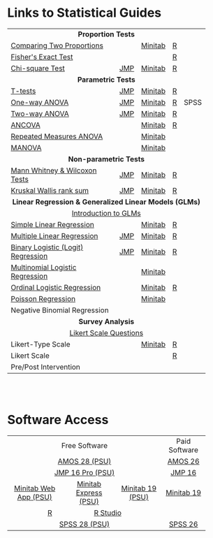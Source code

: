 <h1>Links to Statistical Guides</h1>
<table style="width:90%">
    <tbody>
        <tr>
            <td colspan=5><center><b>Proportion Tests</b></center></td>
        </tr>
        <tr>
            <td><a href="https://repub.github.io/DLC_statistical_guides/docs/Info/two-proportions">Comparing Two Proportions</a></td>
            <td><center></center></td>
            <td><center><a href="https://support.minitab.com/en-us/minitab/20/help-and-how-to/statistics/basic-statistics/how-to/2-proportions/before-you-start/example/">Minitab</a></center></td>
            <td><center><a href="https://repub.github.io/DLC_statistical_guides/docs/R/two-proportions">R</a></center></td>
            <td><center></center></td>
        </tr>
        <tr>
            <td><a href="https://repub.github.io/DLC_statistical_guides/docs/Info/Fisher-exact-test">Fisher's Exact Test</a></td>
            <td><center></center></td>
            <td><center></center></td>
            <td><center><a href="https://repub.github.io/DLC_statistical_guides/docs/R/Fisher-exact-test">R</a></center></td>
            <td><center></center></td>
        </tr>
        <tr>
            <td><a href="https://repub.github.io/DLC_statistical_guides/docs/Info/chi-sq-test">Chi-square Test</a></td>
            <td><center><a href="https://repub.github.io/DLC_statistical_guides/docs/JMP/chi-sq-test">JMP</a></center></td>
            <td><center><a href="https://support.minitab.com/en-us/minitab/19/help-and-how-to/statistics/tables/how-to/chi-square-test-for-association/before-you-start/example/ ">Minitab</a></center></td>
            <td><center><a href="https://repub.github.io/DLC_statistical_guides/docs/R/chi-sq-test">R</a></center></td>
            <td><center></center></td>
        </tr>
        <tr>
            <td colspan=5><center><b>Parametric Tests</b></center></td>
        </tr>
        <tr>
            <td><a href="https://repub.github.io/DLC_statistical_guides/docs/Info/t-tests">T-tests</a></td>
            <td><center><a href="https://repub.github.io/DLC_statistical_guides/docs/JMP/t-tests">JMP</a></center></td>
            <td><center><a href="https://support.minitab.com/en-us/minitab-express/1/help-and-how-to/basic-statistics/inference/how-to/two-samples/2-sample-t/before-you-start/example/ ">Minitab</a></center></td>
            <td><center><a href="https://repub.github.io/DLC_statistical_guides/docs/R/t-tests">R</a></center></td>
            <td><center></center></td>
        </tr>
        <tr>
            <td><a href="https://repub.github.io/DLC_statistical_guides/docs/Info/one-way-ANOVA">One-way ANOVA</a></td>
            <td><a href="https://repub.github.io/DLC_statistical_guides/docs/JMP/one-way-ANOVA"><center>JMP</center></a></td>
            <td><center><a href="https://support.minitab.com/en-us/minitab/18/help-and-how-to/modeling-statistics/anova/how-to/one-way-anova/before-you-start/example/">Minitab</a></center></td>
            <td><center><a href="https://repub.github.io/DLC_statistical_guides/docs/R/one-way-ANOVA">R</a></center></td>
            <td><center>SPSS</center></td>
        </tr>
        <tr>
            <td><a href="https://repub.github.io/DLC_statistical_guides/docs/Info/two-way-ANOVA">Two-way ANOVA</a></td>
            <td><a href="https://repub.github.io/DLC_statistical_guides/docs/JMP/two-way-ANOVA"><center>JMP</center></a></td>
            <td><center><a href="https://support.minitab.com/en-us/minitab-express/1/help-and-how-to/modeling-statistics/anova/how-to/two-way-anova/before-you-start/example/ ">Minitab</a></center></td>
            <td><center><a href="https://repub.github.io/DLC_statistical_guides/docs/R/two-way-ANOVA">R</a></center></td>
            <td><center></center></td>
        </tr>
        <tr>
            <td><a href="https://online.stat.psu.edu/stat502_fa21/lesson/9">ANCOVA</a></td>
            <td><center></center></td>
            <td><center><a href="https://support.minitab.com/en-us/minitab/18/help-and-how-to/modeling-statistics/anova/supporting-topics/anova-models/understanding-covariates/">Minitab</a></center></td>
            <td><center><a href="https://repub.github.io/DLC_statistical_guides/docs/R/ANCOVA">R</a></center></td>
            <td><center></center></td>
        </tr>
        <tr>
            <td><a href="https://repub.github.io/DLC_statistical_guides/docs/Info/repeated-measures-ANOVA">Repeated Measures ANOVA</a></td>
            <td><center></center></td>
            <td><center><a href="https://support.minitab.com/en-us/minitab/18/help-and-how-to/modeling-statistics/anova/supporting-topics/basics/analyzing-a-repeated-measures-design/">Minitab</a></center></td>
            <td><center></center></td>
            <td><center></center></td>
        </tr>
        <tr>
            <td><a href="https://online.stat.psu.edu/stat505/lesson/8/8.2">MANOVA</a></td>
            <td><center></center></td>
            <td><center><a href="https://support.minitab.com/en-us/minitab/18/help-and-how-to/modeling-statistics/anova/how-to/general-manova/before-you-start/example/">Minitab</a></center></td>
            <td><center></center></td>
            <td><center></center></td>
        </tr>
        <tr>
    <td colspan=5><center><b>Non-parametric Tests</b></center></td>
        </tr>
        <tr>
            <td><a href="https://repub.github.io/DLC_statistical_guides/docs/Info/Mann-Whitney-Wilcoxon">Mann Whitney & Wilcoxon Tests</a></td>
            <td><center><a href="https://repub.github.io/DLC_statistical_guides/docs/JMP/Mann-Whitney-Wilcoxon">JMP</a></center></td>
            <td><center><a href="https://support.minitab.com/en-us/minitab-express/1/help-and-how-to/basic-statistics/inference/how-to/two-samples/mann-whitney-test/before-you-start/example/">Minitab</a></center></td>
            <td><center><a href="https://repub.github.io/DLC_statistical_guides/docs/R/Mann-Whitney-Wilcoxon">R</a></center></td>
            <td><center></center></td>
        </tr>
        <tr>
            <td><a href="https://repub.github.io/DLC_statistical_guides/docs/Info/Kruskal-Wallis">Kruskal Wallis rank sum</a></td>
            <td><center><a href="https://repub.github.io/DLC_statistical_guides/docs/JMP/Kruskal-Wallis">JMP</a></center></td>
            <td><center><a href="https://support.minitab.com/en-us/minitab-express/1/help-and-how-to/modeling-statistics/anova/how-to/kruskal-wallis-test/before-you-start/example/">Minitab</a></center></td>
            <td><center><a href="https://repub.github.io/DLC_statistical_guides/docs/R/Kruskal-Wallis">R</a></center></td>
            <td><center></center></td>
        </tr>
        <tr>
            <td colspan=5><center><b>Linear Regression & Generalized Linear Models (GLMs)</b></center></td>
        </tr>
        <tr>
            <td colspan=5><center><a href="https://online.stat.psu.edu/stat504/lesson/6/6.1">Introduction to GLMs</a></center></td>
        </tr>
        <tr>
            <td><a href="https://online.stat.psu.edu/stat501/lesson/1">Simple Linear Regression</a></td>
            <td><center></center></td>
            <td><center><a href="https://support.minitab.com/en-us/minitab-express/1/help-and-how-to/modeling-statistics/regression/how-to/simple-regression/before-you-start/example/">Minitab</a></center></td>
            <td><center><a href="https://repub.github.io/DLC_statistical_guides/docs/R/simple-linear-regression">R</a></center></td>
            <td><center></center></td>
        </tr>
        <tr>
            <td><a href="https://online.stat.psu.edu/stat501/lesson/5">Multiple Linear Regression</a></td>
            <td><center><a href="https://repub.github.io/DLC_statistical_guides/docs/JMP/multiple-linear-regression">JMP</a></center></td>
            <td><center><a href="https://support.minitab.com/en-us/minitab-express/1/help-and-how-to/modeling-statistics/regression/how-to/multiple-regression/before-you-start/example/ ">Minitab</a></center></td>
            <td><center><a href="https://repub.github.io/DLC_statistical_guides/docs/R/multiple-linear-regression">R</a></center></td>
            <td><center></center></td>
        </tr>
        <tr>
            <td><a href="https://repub.github.io/DLC_statistical_guides/docs/Info/binary-logistic-regression">Binary Logistic (Logit) Regression</a></td>
            <td><center><a href="https://repub.github.io/DLC_statistical_guides/docs/JMP/binary-logistic-regression">JMP</a></center></td>
            <td><center><a href="https://support.minitab.com/en-us/minitab-express/1/help-and-how-to/modeling-statistics/regression/how-to/binary-logistic-regression/before-you-start/example/">Minitab</a></center></td>
            <td><center><a href="https://repub.github.io/DLC_statistical_guides/docs/R/binary-logistic-regression">R</a></center></td>
            <td><center></center></td>
        </tr>
        <tr>
            <td><a href="https://online.stat.psu.edu/stat501/lesson/15/15.2">Multinomial Logistic Regression</a></td>
            <td><center></center></td>
            <td><center><a href="https://support.minitab.com/en-us/minitab/18/help-and-how-to/modeling-statistics/regression/how-to/nominal-logistic-regression/before-you-start/example/">Minitab</a></center></td>
            <td><center></center></td>
            <td><center></center></td>
        </tr>
        <tr>
            <td><a href="https://repub.github.io/DLC_statistical_guides/docs/Info/ordinal-logistic-regression">Ordinal Logistic Regression</a></td>
            <td><center></center></td>
            <td><center><a href="https://support.minitab.com/en-us/minitab/18/help-and-how-to/modeling-statistics/regression/how-to/ordinal-logistic-regression/before-you-start/example/">Minitab</a></center></td>
            <td><center><a href="https://repub.github.io/DLC_statistical_guides/docs/R/ordinal-logistic-regression">R</a></center></td>
            <td><center></center></td>
        </tr>
        <tr>
            <td><a href="https://online.stat.psu.edu/stat501/lesson/15/15.4">Poisson Regression</a></td>
            <td><center></center></td>
            <td><center><a href="https://support.minitab.com/en-us/minitab/18/help-and-how-to/modeling-statistics/regression/how-to/fit-poisson-model/before-you-start/example/">Minitab</a></center></td>
            <td><center></center></td>
            <td><center></center></td>
        </tr>
        <tr>
            <td>Negative Binomial Regression</td>
            <td><center></center></td>
            <td><center></center></td>
            <td><center></center></td>
            <td><center></center></td>
        </tr>
        <tr>
        <td colspan=5><center><b>Survey Analysis</b></center></td>
        </tr>
        <tr>
            <td colspan=5><center><a href="https://repub.github.io/DLC_statistical_guides/docs/R/Likert">Likert Scale Questions</a></center></td>
        </tr>
        <tr>
            <td>Likert-Type Scale</td>
            <td><center></center></td>
            <td><center><a href="https://support.minitab.com/en-us/minitab/18/help-and-how-to/modeling-statistics/multivariate/how-to/item-analysis/before-you-start/example/">Minitab</a></center></td>
            <td><center><a href="https://repub.github.io/DLC_statistical_guides/docs/R/Likert-type">R</a></center></td>
            <td><center></center></td>
        </tr>
        <tr>
            <td>Likert Scale</td>
            <td><center></center></td>
            <td><center></center></td>
            <td><center><a href="https://repub.github.io/DLC_statistical_guides/docs/R/Likert-scale">R</a></center></td>
            <td><center></center></td>
        </tr>
        <tr>
            <td>Pre/Post Intervention</td>
            <td><center></center></td>
            <td><center></center></td>
            <td><center></center></td>
            <td><center></center></td>
        </tr>
    </tbody>
</table>

<br>
<br>

<h1>Software Access</h1>

<table style="width:90%">
    <tbody>
        <tr>
            <td colspan=3><center>Free Software</center></td>
            <td><center>Paid Software</center></td>
        <tr>
            <td colspan=3><center><a href="https://softwarerequest.psu.edu/Home/AllReleases">AMOS 28 (PSU)</a></center></td>
            <td><center><a href="https://www.ibm.com/support/pages/downloading-ibm-spss-amos-26">AMOS 26</a></center></td>
        </tr>
        <tr>
            <td colspan=3><center><a href="https://softwarestore.psu.edu/sas-license/-8501">JMP 16 Pro (PSU)</a></center></td>
            <td><center><a href="https://www.jmp.com/en_us/software/buy-jmp.html">JMP 16</a></center></td>
        </tr>
        <tr>
            <td><center><a href="https://softwarestore.psu.edu/minitab-license/-7885">Minitab Web App (PSU)</a></center></td>
            <td><center><a href="https://softwarestore.psu.edu/minitab-license/-7885">Minitab Express (PSU)</a></center></td>
            <td><center><a href="https://softwarestore.psu.edu/minitab-license/-8291">Minitab 19 (PSU)</a></center></td>
            <td><center><a href="https://www.minitab.com/en-us/support/downloads/">Minitab 19</a></center></td>
        </tr>
        <tr>
            <td colspan=3><center><a href="https://www.r-project.org/">R</a>&emsp;&emsp;&emsp;&emsp;&emsp;&emsp;<a href="https://www.rstudio.com/products/rstudio/download/">R Studio</a></center></td>
            <td><center> </center></td>
        </tr>
        <tr>
            <td colspan=3><center><a href="https://softwarestore.psu.edu/brand/spss-license">SPSS 28 (PSU)</a></center></td>
            <td><center><a href="https://www.ibm.com/support/pages/downloading-ibm-spss-statistics-26">SPSS 26</a></center></td>
        </tr>
